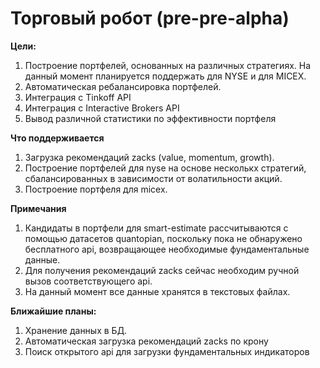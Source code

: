 # Торговый робот (pre-pre-alpha)

**Цели:**
1. Построение портфелей, основанных на различных стратегиях. На данный момент планируется поддержать для NYSE и для MICEX.
2. Автоматическая ребалансировка портфелей.
3. Интеграция с Tinkoff API
4. Интеграция с Interactive Brokers API
5. Вывод различной статистики по эффективности портфеля

**Что поддерживается**
1. Загрузка рекомендаций zacks (value, momentum, growth).
2. Построение портфелей для nyse на основе несколькх стратегий, сбалансированных в зависимости от волатильности акций.
3. Построение портфеля для micex.

**Примечания**
1. Кандидаты в портфели для smart-estimate рассчитываются с помощью датасетов quantopian, поскольку пока не обнаружено бесплатного api, возвращающее необходимые фундаментальные данные.
2. Для получения рекомендаций zacks сейчас необходим ручной вызов соответствующего api.
3. На данный момент все данные хранятся в текстовых файлах.

**Ближайшие планы:**
1. Хранение данных в БД.
2. Автоматическая загрузка рекомендаций zacks по крону
3. Поиск открытого api для загрузки фундаментальных индикаторов
